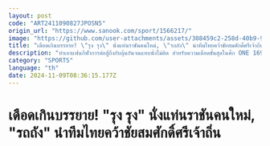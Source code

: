 ```yaml
---
layout: post
code: "ART2411090827JPOSN5"
origin_url: "https://www.sanook.com/sport/1566217/"
image: "https://github.com/user-attachments/assets/308459c2-258d-40b9-9745-b08399d9e60e"
title: "เดือดเกินบรรยาย! \"รุง รุง\" นั่งแท่นราชันคนใหม่, \"รถถัง\" นำทีมไทยคว้าชัยสมศักดิ์ศรีเจ้าถิ่น"
description: "ทำเอาแฟนกีฬาการต่อสู้ถึงกับลุ้นกันจนแทบนั่งไม่ติด สำหรับความเดือดขั้นสุดในศึก ONE 169 เมื่อช่วงเช้าวันเสาร์ที่ 9 พ.ย.ที่ผ่านมา ณ สนามมวยเวทีลุมพินี (รามอินทรา)"
category: "SPORTS"
language: "th"
date: 2024-11-09T08:36:15.177Z
---
```


# เดือดเกินบรรยาย! "รุง รุง" นั่งแท่นราชันคนใหม่, "รถถัง" นำทีมไทยคว้าชัยสมศักดิ์ศรีเจ้าถิ่น